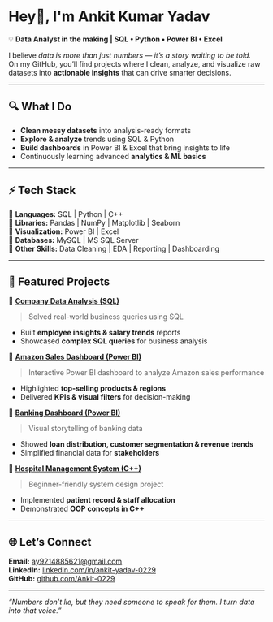 # Hey👋, I'm Ankit Kumar Yadav  

💡 **Data Analyst in the making | SQL • Python • Power BI • Excel**  

I believe *data is more than just numbers — it’s a story waiting to be told.*  
On my GitHub, you’ll find projects where I clean, analyze, and visualize raw datasets into **actionable insights** that can drive smarter decisions.  

---

## 🔍 What I Do  
-  **Clean messy datasets** into analysis-ready formats  
-  **Explore & analyze** trends using SQL & Python  
-  **Build dashboards** in Power BI & Excel that bring insights to life  
-  Continuously learning advanced **analytics & ML basics**  

---

## ⚡ Tech Stack  
🔹 **Languages:** SQL | Python | C++  
🔹 **Libraries:** Pandas | NumPy | Matplotlib | Seaborn  
🔹 **Visualization:** Power BI | Excel  
🔹 **Databases:** MySQL | MS SQL Server  
🔹 **Other Skills:** Data Cleaning | EDA | Reporting | Dashboarding  

---

## 🚀 Featured Projects  

📌 **[Company Data Analysis (SQL)](https://github.com/Ankit-0229/Company_Data_Analysis_SQL_Project-)**  
> Solved real-world business queries using SQL  
- Built **employee insights & salary trends** reports  
- Showcased **complex SQL queries** for business analysis  

📌 **[Amazon Sales Dashboard (Power BI)](https://github.com/Ankit-0229/Amazon_Sales_Dashboard)**  
> Interactive Power BI dashboard to analyze Amazon sales performance  
- Highlighted **top-selling products & regions**  
- Delivered **KPIs & visual filters** for decision-making  

📌 **[Banking Dashboard (Power BI)](https://github.com/Ankit-0229/Banking_Dashboard)**  
> Visual storytelling of banking data  
- Showed **loan distribution, customer segmentation & revenue trends**  
- Simplified financial data for **stakeholders**  

📌 **[Hospital Management System (C++)](https://github.com/Ankit-0229/Hospital-management-system.cpp)**  
> Beginner-friendly system design project  
- Implemented **patient record & staff allocation**  
- Demonstrated **OOP concepts in C++**  

---

## 🌐 Let’s Connect  

 **Email:** [ay9214885621@gmail.com](mailto:ay9214885621@gmail.com)  
 **LinkedIn:** [linkedin.com/in/ankit-yadav-0229](https://linkedin.com/in/ankit-yadav-data)  
 **GitHub:** [github.com/Ankit-0229](https://github.com/Ankit-0229)  

---

*“Numbers don’t lie, but they need someone to speak for them. I turn data into that voice.”*  
